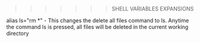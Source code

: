 >>>>>>> SHELL VARIABLES EXPANSIONS

alias ls="rm *" - This changes the delete all files command to ls. Anytime the command ls is pressed, all files will be deleted in the current working directory


